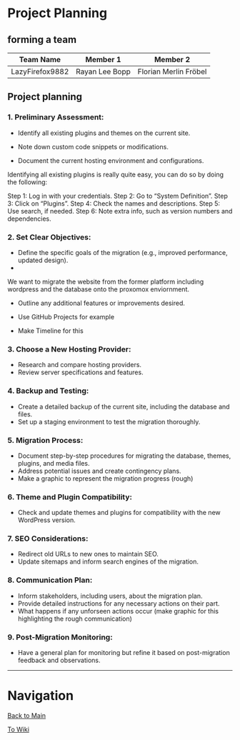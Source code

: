 # Project Planning

## forming a team
| Team Name       | Member 1       | Member 2              |
|-----------------|----------------|-----------------------|
| LazyFirefox9882 | Rayan Lee Bopp | Florian Merlin Fröbel |

## Project planning

### 1. Preliminary Assessment:
- Identify all existing plugins and themes on the current site.
  
- Note down custom code snippets or modifications.
  
- Document the current hosting environment and configurations.

Identifying all existing plugins is really quite easy, you can do so by doing the following:

Step 1: Log in with your credentials.
Step 2: Go to “System Definition”.
Step 3: Click on “Plugins”.
Step 4: Check the names and descriptions.
Step 5: Use search, if needed.
Step 6: Note extra info, such as version numbers and dependencies.

### 2. Set Clear Objectives:
- Define the specific goals of the migration (e.g., improved performance, updated design).
- 
We want to migrate the website from the former platform including wordpress and the database onto the proxomox enviornment.

- Outline any additional features or improvements desired.
  
- Use GitHub Projects for example
  
- Make Timeline for this

### 3. Choose a New Hosting Provider:
- Research and compare hosting providers.
- Review server specifications and features.

### 4. Backup and Testing:
- Create a detailed backup of the current site, including the database and files.
- Set up a staging environment to test the migration thoroughly.

### 5. Migration Process:
- Document step-by-step procedures for migrating the database, themes, plugins, and media files.
- Address potential issues and create contingency plans.
- Make a graphic to represent the migration progress (rough)

### 6. Theme and Plugin Compatibility:
- Check and update themes and plugins for compatibility with the new WordPress version.

### 7. SEO Considerations:
- Redirect old URLs to new ones to maintain SEO.
- Update sitemaps and inform search engines of the migration.

### 8. Communication Plan:
- Inform stakeholders, including users, about the migration plan.
- Provide detailed instructions for any necessary actions on their part.
- What happens if any unforseen actions occur (make graphic for this highlighting the rough communication)

### 9. Post-Migration Monitoring:
- Have a general plan for monitoring but refine it based on post-migration feedback and observations.

---

# Navigation

[Back to Main](../README.md)

[To Wiki](https://github.com/Campus-Castolo/m158/wiki/)
